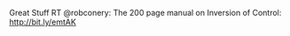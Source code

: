 <!--
id: 208295988
link: http://kevinisom.info/post/208295988/great-stuff-rt-robconery-the-200-page-manual-on
slug: great-stuff-rt-robconery-the-200-page-manual-on
date: Fri Oct 09 2009 22:12:23 GMT+1300 (NZDT)
raw: {"blog_name":"kevinisom","id":208295988,"post_url":"http://kevinisom.info/post/208295988/great-stuff-rt-robconery-the-200-page-manual-on","slug":"great-stuff-rt-robconery-the-200-page-manual-on","type":"text","date":"2009-10-09 09:12:23 GMT","timestamp":1255079543,"state":"published","format":"html","reblog_key":"KM65MiWh","tags":[],"short_url":"http://tmblr.co/Zw68YyCQbWq","highlighted":[],"feed_item":"http://twitter.com/kev_nz/statuses/4729367566","from_feed_id":"650289","note_count":0,"title":null,"body":"<p>Great Stuff RT @robconery: The 200 page manual on Inversion of Control: <a href=\"http://bit.ly/emtAK\" target=\"_blank\">http://bit.ly/emtAK</a></p>"}
publish: 2009-10-09
tags: 
title: null
-->


Great Stuff RT @robconery: The 200 page manual on Inversion of Control:
<http://bit.ly/emtAK>


